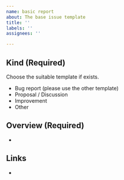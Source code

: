 ```yaml
---
name: basic report
about: The base issue template
title: ''
labels: ''
assignees: ''

---
```


## Kind (Required)

Choose the suitable template if exists.

- Bug report (please use the other template)
- Proposal / Discussion
- Improvement
- Other

 ## Overview (Required)

- 

 ## Links	

-
